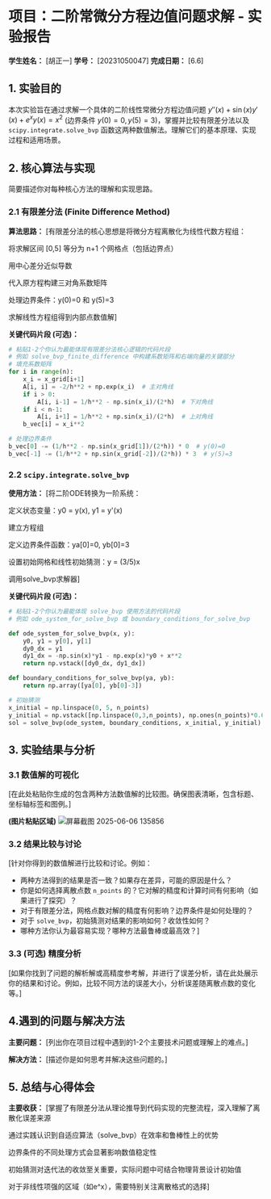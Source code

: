 # 项目：二阶常微分方程边值问题求解 - 实验报告

**学生姓名：** [胡正一]
**学号：** [20231050047]
**完成日期：** [6.6]

## 1. 实验目的

本次实验旨在通过求解一个具体的二阶线性常微分方程边值问题 $y''(x) + \sin(x) y'(x) + e^x y(x) = x^2$ (边界条件 $y(0)=0, y(5)=3$)，掌握并比较有限差分法以及 `scipy.integrate.solve_bvp` 函数这两种数值解法。理解它们的基本原理、实现过程和适用场景。

## 2. 核心算法与实现

简要描述你对每种核心方法的理解和实现思路。

### 2.1 有限差分法 (Finite Difference Method)

**算法思路：**
[有限差分法的核心思想是将微分方程离散化为线性代数方程组：

将求解区间 [0,5] 等分为 n+1 个网格点（包括边界点）

用中心差分近似导数

代入原方程构建三对角系数矩阵

处理边界条件：y(0)=0 和 y(5)=3

求解线性方程组得到内部点数值解]

**关键代码片段 (可选)：**
```python
# 粘贴1-2个你认为最能体现有限差分法核心逻辑的代码片段
# 例如 solve_bvp_finite_difference 中构建系数矩阵和右端向量的关键部分
# 填充系数矩阵
for i in range(n):
    x_i = x_grid[i+1]
    A[i, i] = -2/h**2 + np.exp(x_i)  # 主对角线
    if i > 0:
        A[i, i-1] = 1/h**2 - np.sin(x_i)/(2*h)  # 下对角线
    if i < n-1:
        A[i, i+1] = 1/h**2 + np.sin(x_i)/(2*h)  # 上对角线
    b_vec[i] = x_i**2

# 处理边界条件
b_vec[0] -= (1/h**2 - np.sin(x_grid[1])/(2*h)) * 0  # y(0)=0
b_vec[-1] -= (1/h**2 + np.sin(x_grid[-2])/(2*h)) * 3  # y(5)=3
```

### 2.2 `scipy.integrate.solve_bvp`

**使用方法：**
[将二阶ODE转换为一阶系统：

定义状态变量：y0 = y(x), y1 = y'(x)

建立方程组

定义边界条件函数：ya[0]=0, yb[0]=3

设置初始网格和线性初始猜测：y = (3/5)x

调用solve_bvp求解器]

**关键代码片段 (可选)：**
```python
# 粘贴1-2个你认为最能体现 solve_bvp 使用方法的代码片段
# 例如 ode_system_for_solve_bvp 或 boundary_conditions_for_solve_bvp

def ode_system_for_solve_bvp(x, y):
    y0, y1 = y[0], y[1]
    dy0_dx = y1
    dy1_dx = -np.sin(x)*y1 - np.exp(x)*y0 + x**2
    return np.vstack([dy0_dx, dy1_dx])

def boundary_conditions_for_solve_bvp(ya, yb):
    return np.array([ya[0], yb[0]-3])

# 初始猜测
x_initial = np.linspace(0, 5, n_points)
y_initial = np.vstack([np.linspace(0,3,n_points), np.ones(n_points)*0.6])
sol = solve_bvp(ode_system, boundary_conditions, x_initial, y_initial)
```

## 3. 实验结果与分析

### 3.1 数值解的可视化

[在此处粘贴你生成的包含两种方法数值解的比较图。确保图表清晰，包含标题、坐标轴标签和图例。]

**(图片粘贴区域)**
![屏幕截图 2025-06-06 135856](https://github.com/user-attachments/assets/3fc3907d-5a1d-4d89-839e-2b01b1cd6070)


### 3.2 结果比较与讨论

[针对你得到的数值解进行比较和讨论。例如：
- 两种方法得到的结果是否一致？如果存在差异，可能的原因是什么？
- 你是如何选择离散点数 `n_points` 的？它对解的精度和计算时间有何影响（如果进行了探究）？
- 对于有限差分法，网格点数对解的精度有何影响？边界条件是如何处理的？
- 对于 `solve_bvp`，初始猜测对结果的影响如何？收敛性如何？
- 哪种方法你认为最容易实现？哪种方法最鲁棒或最高效？]

### 3.3 (可选) 精度分析

[如果你找到了问题的解析解或高精度参考解，并进行了误差分析，请在此处展示你的结果和讨论。例如，比较不同方法的误差大小，分析误差随离散点数的变化等。]

## 4.遇到的问题与解决方法

**主要问题：**
[列出你在项目过程中遇到的1-2个主要技术问题或理解上的难点。]

**解决方法：**
[描述你是如何思考并解决这些问题的。]

## 5. 总结与心得体会

**主要收获：**
[掌握了有限差分法从理论推导到代码实现的完整流程，深入理解了离散化误差来源

通过实践认识到自适应算法（solve_bvp）在效率和鲁棒性上的优势

边界条件的不同处理方式会显著影响数值稳定性

初始猜测对迭代法的收敛至关重要，实际问题中可结合物理背景设计初始值

对于非线性项强的区域（如e^x），需要特别关注离散格式的选择]


